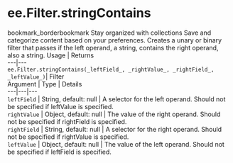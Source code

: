  
#  ee.Filter.stringContains
bookmark_borderbookmark Stay organized with collections  Save and categorize content based on your preferences. 
Creates a unary or binary filter that passes if the left operand, a string, contains the right operand, also a string. Usage | Returns  
---|---  
`ee.Filter.stringContains(_leftField_, _rightValue_, _rightField_, _leftValue_)`|  Filter  
Argument | Type | Details  
---|---|---  
`leftField` | String, default: null | A selector for the left operand. Should not be specified if leftValue is specified.  
`rightValue` | Object, default: null | The value of the right operand. Should not be specified if rightField is specified.  
`rightField` | String, default: null | A selector for the right operand. Should not be specified if rightValue is specified.  
`leftValue` | Object, default: null | The value of the left operand. Should not be specified if leftField is specified.  
